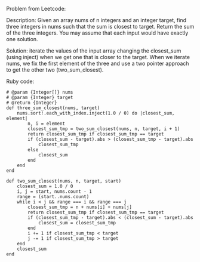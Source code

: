 Problem from Leetcode:

Description: Given an array nums of n integers and an integer target, find three integers in nums such that the sum is closest to target. Return the sum of the three integers. You may assume that each input would have exactly one solution.

Solution: iterate the values of the input array changing the closest_sum (using inject) when we get one that is closer to the target. When we iterate nums, we fix the first element of the three and use a two pointer approach to get the other two (two_sum_closest).

Ruby code:
````
# @param {Integer[]} nums
# @param {Integer} target
# @return {Integer}
def three_sum_closest(nums, target)
    nums.sort!.each_with_index.inject(1.0 / 0) do |closest_sum, element|
        n, i = element
        closest_sum_tmp = two_sum_closest(nums, n, target, i + 1)
        return closest_sum_tmp if closest_sum_tmp == target
        if (closest_sum - target).abs > (closest_sum_tmp - target).abs
            closest_sum_tmp
        else
            closest_sum
        end
    end
end

def two_sum_closest(nums, n, target, start)
    closest_sum = 1.0 / 0
    i, j = start, nums.count - 1
    range = (start..nums.count)
    while i < j && range === i && range === j
        closest_sum_tmp = n + nums[i] + nums[j]
        return closest_sum_tmp if closest_sum_tmp == target
        if (closest_sum_tmp - target).abs < (closest_sum - target).abs
            closest_sum = closest_sum_tmp
        end
        i += 1 if closest_sum_tmp < target
        j -= 1 if closest_sum_tmp > target
    end
    closest_sum
end
